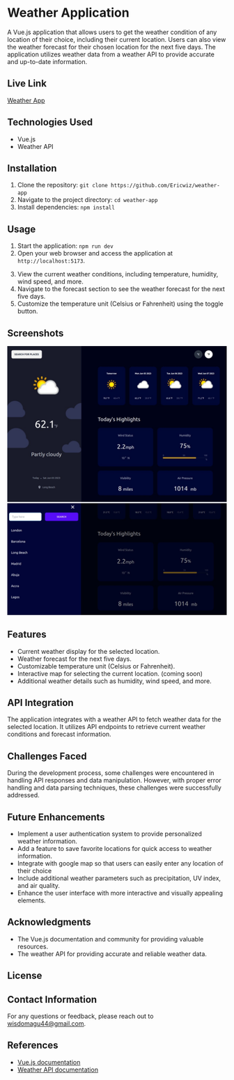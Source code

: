 # Weather Application

A Vue.js application that allows users to get the weather condition of any location of their choice, including their current location. Users can also view the weather forecast for their chosen location for the next five days. The application utilizes weather data from a weather API to provide accurate and up-to-date information.

## Live Link
[Weather App](https://kingstoncodes-weather-app.netlify.app/)

## Technologies Used
- Vue.js
- Weather API

## Installation
1. Clone the repository: `git clone https://github.com/Ericwiz/weather-app`
2. Navigate to the project directory: `cd weather-app`
3. Install dependencies: `npm install`

## Usage
1. Start the application: `npm run dev`
2. Open your web browser and access the application at `http://localhost:5173`.
<!-- 3. Enter the desired location in the search field or click on the map to select your current location. -->
3. View the current weather conditions, including temperature, humidity, wind speed, and more.
4. Navigate to the forecast section to see the weather forecast for the next five days.
5. Customize the temperature unit (Celsius or Fahrenheit) using the toggle button.
<!-- 6. Explore additional features and information provided by the application. -->

## Screenshots
![Weather App Home Page](./src/assets/weatherApp3.jpeg)
![Weather search page](./src/assets/weatherApp5.jpeg)

## Features
- Current weather display for the selected location.
- Weather forecast for the next five days.
- Customizable temperature unit (Celsius or Fahrenheit).
- Interactive map for selecting the current location. (coming soon)
- Additional weather details such as humidity, wind speed, and more.

## API Integration
The application integrates with a weather API to fetch weather data for the selected location. It utilizes API endpoints to retrieve current weather conditions and forecast information.

## Challenges Faced
During the development process, some challenges were encountered in handling API responses and data manipulation. However, with proper error handling and data parsing techniques, these challenges were successfully addressed.

## Future Enhancements
- Implement a user authentication system to provide personalized weather information.
- Add a feature to save favorite locations for quick access to weather information.
- Integrate with google map so that users can easily enter any location of their choice
- Include additional weather parameters such as precipitation, UV index, and air quality.
- Enhance the user interface with more interactive and visually appealing elements.

## Acknowledgments
- The Vue.js documentation and community for providing valuable resources.
- The weather API for providing accurate and reliable weather data.

## License
<!-- This project is licensed under the MIT License. See the [LICENSE](LICENSE) file for more details. -->

## Contact Information
For any questions or feedback, please reach out to [wisdomagu44@gmail.com](wisdomagu44@gmailcom).

## References
- [Vue.js documentation](https://vuejs.org/guide/introduction.html)
- [Weather API documentation](https://www.weatherapi.com/docs/)
